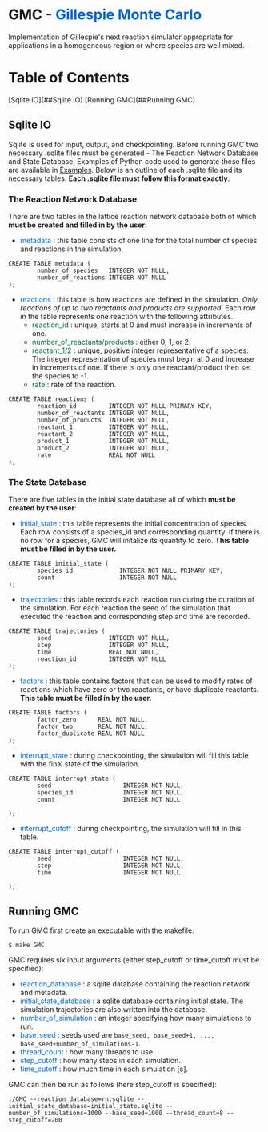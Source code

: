 # GMC - <span style="color: #0066CC"> Gillespie Monte Carlo </span>

Implementation of Gillespie's next reaction simulator appropriate for applications in a homogeneous region or where species are well mixed.

# Table of Contents
[Sqlite IO](##Sqlite IO)
[Running GMC](##Running GMC)

## Sqlite IO  

Sqlite is used for input, output, and checkpointing. Before running GMC two necessary .sqlite files must be generated - The Reaction Network Database and State Database. Examples of Python code used to generate these files are available in [Examples](./Examples.html). Below is an outline of each .sqlite file and its necessary tables. **Each .sqlite file must follow this format exactly**. 

### The Reaction Network Database 
There are two tables in the lattice reaction network database both of which **must be created and filled in by the user**:
- <span style="color:#0066CC"> metadata </span> : this table consists of one line for the total number of species and reactions in the simulation.

```
CREATE TABLE metadata (
        number_of_species   INTEGER NOT NULL,
        number_of_reactions INTEGER NOT NULL
);
```

- <span style="color:#0066CC"> reactions </span>: this table is how reactions are defined in the simulation. *Only reactions of up to two reactants and products are supported.* Each row in the table represents one reaction with the following attributes. 
    - <span style="color:#006633"> reaction_id </span>: unique, starts at 0 and must increase in increments of one.
    - <span style="color:#006633"> number_of_reactants/products </span>: either 0, 1, or 2.
    - <span style="color:#006633"> reactant_1/2 </span>: unique, positive integer representative of a species. The integer representation of species must begin at 0 and increase in increments of one. If there is only one reactant/product then set the species to -1.
    - <span style="color:#006633"> rate </span>: rate of the reaction.

```
CREATE TABLE reactions (
        reaction_id         INTEGER NOT NULL PRIMARY KEY,
        number_of_reactants INTEGER NOT NULL,
        number_of_products  INTEGER NOT NULL,
        reactant_1          INTEGER NOT NULL,
        reactant_2          INTEGER NOT NULL,
        product_1           INTEGER NOT NULL,
        product_2           INTEGER NOT NULL,
        rate                REAL NOT NULL
);

```

### The State Database 
There are five tables in the initial state database all of which **must be created by the user**: 

- <span style="color:#0066CC"> initial_state </span>: this table represents the initial concentration of species. Each row consists of a species_id and corresponding quantity. If there is no row for a species, GMC will initalize its quantity to zero. **This table must be filled in by the user.**

```
CREATE TABLE initial_state (
        species_id             INTEGER NOT NULL PRIMARY KEY,
        count                  INTEGER NOT NULL
);
```
- <span style="color:#0066CC"> trajectories </span>: this table records each reaction run during the duration of the simulation. For each reaction the seed of the simulation that executed the reaction and corresponding step and time are recorded. 

```
CREATE TABLE trajectories (
        seed                INTEGER NOT NULL,
        step                INTEGER NOT NULL,
        time                REAL NOT NULL,
        reaction_id         INTEGER NOT NULL
);
```
- <span style="color:#0066CC"> factors </span>: this table contains factors that can be used to modify rates of reactions which have zero or two reactants, or have duplicate reactants. **This table must be filled in by the user.**

```
CREATE TABLE factors (
        factor_zero      REAL NOT NULL,
        factor_two       REAL NOT NULL,
        factor_duplicate REAL NOT NULL
);
```
- <span style="color:#0066CC"> interrupt_state </span>: during checkpointing, the simulation will fill this table with the final state of the simulation. 

```
CREATE TABLE interrupt_state (
        seed                    INTEGER NOT NULL,
        species_id              INTEGER NOT NULL,
        count                   INTEGER NOT NULL
        
);
```
- <span style="color:#0066CC"> interrupt_cutoff </span>: during checkpointing, the simulation will fill in this table.

```
CREATE TABLE interrupt_cutoff (
        seed                    INTEGER NOT NULL,
        step                    INTEGER NOT NULL,
        time                    INTEGER NOT NULL
        
);
```
## Running GMC

To run GMC first create an executable with the makefile. 

```
$ make GMC
```
GMC requires six input arguments (either step_cutoff or time_cutoff must be specified): 

- <span style="color:#0066CC"> reaction_database </span>: a sqlite database containing the reaction network and metadata.
- <span style="color:#0066CC"> initial_state_database </span>: a sqlite database containing initial state. The simulation trajectories are also written into the database.
-  <span style="color:#0066CC">number_of_simulation </span>: an integer specifying how many simulations to run.
-  <span style="color:#0066CC">base_seed </span>: seeds used are `base_seed, base_seed+1, ..., base_seed+number_of_simulations-1`.
- <span style="color:#0066CC"> thread_count </span>: how many threads to use.
- <span style="color:#0066CC"> step_cutoff </span>: how many steps in each simulation.
- <span style="color:#0066CC"> time_cutoff </span>: how much time in each simulation [s].

GMC can then be run as follows (here step_cutoff is specified):

```
./GMC --reaction_database=rn.sqlite --initial_state_database=initial_state.sqlite --number_of_simulations=1000 --base_seed=1000 --thread_count=8 --step_cutoff=200
```